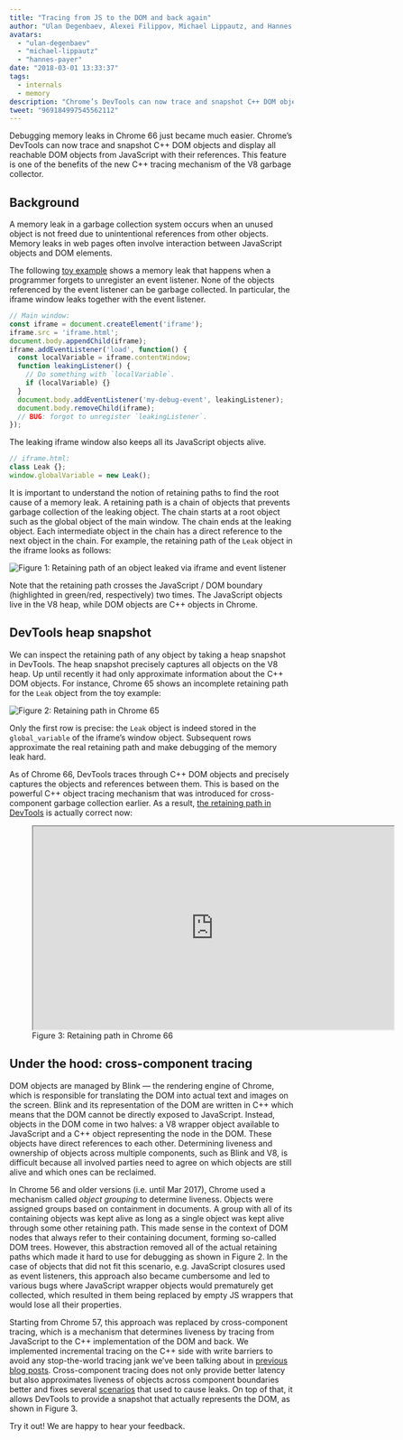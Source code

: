 ```yaml
---
title: "Tracing from JS to the DOM and back again"
author: "Ulan Degenbaev, Alexei Filippov, Michael Lippautz, and Hannes Payer — the fellowship of the DOM"
avatars: 
  - "ulan-degenbaev"
  - "michael-lippautz"
  - "hannes-payer"
date: "2018-03-01 13:33:37"
tags: 
  - internals
  - memory
description: "Chrome’s DevTools can now trace and snapshot C++ DOM objects and display all reachable DOM objects from JavaScript with their references."
tweet: "969184997545562112"
---
```

Debugging memory leaks in Chrome 66 just became much easier. Chrome’s DevTools can now trace and snapshot C++ DOM objects and display all reachable DOM objects from JavaScript with their references. This feature is one of the benefits of the new C++ tracing mechanism of the V8 garbage collector.

<!--truncate-->
## Background

A memory leak in a garbage collection system occurs when an unused object is not freed due to unintentional references from other objects. Memory leaks in web pages often involve interaction between JavaScript objects and DOM elements.

The following [toy example](https://ulan.github.io/misc/leak.html) shows a memory leak that happens when a programmer forgets to unregister an event listener. None of the objects referenced by the event listener can be garbage collected. In particular, the iframe window leaks together with the event listener.

```js
// Main window:
const iframe = document.createElement('iframe');
iframe.src = 'iframe.html';
document.body.appendChild(iframe);
iframe.addEventListener('load', function() {
  const localVariable = iframe.contentWindow;
  function leakingListener() {
    // Do something with `localVariable`.
    if (localVariable) {}
  }
  document.body.addEventListener('my-debug-event', leakingListener);
  document.body.removeChild(iframe);
  // BUG: forgot to unregister `leakingListener`.
});
```

The leaking iframe window also keeps all its JavaScript objects alive.

```js
// iframe.html:
class Leak {};
window.globalVariable = new Leak();
```

It is important to understand the notion of retaining paths to find the root cause of a memory leak. A retaining path is a chain of objects that prevents garbage collection of the leaking object. The chain starts at a root object such as the global object of the main window. The chain ends at the leaking object. Each intermediate object in the chain has a direct reference to the next object in the chain. For example, the retaining path of the `Leak` object in the iframe looks as follows:

![Figure 1: Retaining path of an object leaked via `iframe` and event listener](/_img/tracing-js-dom/retaining-path.svg)

Note that the retaining path crosses the JavaScript / DOM boundary (highlighted in green/red, respectively) two times. The JavaScript objects live in the V8 heap, while DOM objects are C++ objects in Chrome.

## DevTools heap snapshot

We can inspect the retaining path of any object by taking a heap snapshot in DevTools. The heap snapshot precisely captures all objects on the V8 heap. Up until recently it had only approximate information about the C++ DOM objects. For instance, Chrome 65 shows an incomplete retaining path for the `Leak` object from the toy example:

![Figure 2: Retaining path in Chrome 65](/_img/tracing-js-dom/chrome-65.png)

Only the first row is precise: the `Leak` object is indeed stored in the `global_variable` of the iframe’s window object. Subsequent rows approximate the real retaining path and make debugging of the memory leak hard.

As of Chrome 66, DevTools traces through C++ DOM objects and precisely captures the objects and references between them. This is based on the powerful C++ object tracing mechanism that was introduced for cross-component garbage collection earlier. As a result, [the retaining path in DevTools](https://www.youtube.com/watch?v=ixadA7DFCx8) is actually correct now:

<figure>
  <div class="video video-16:9">
    <iframe src="https://www.youtube.com/embed/ixadA7DFCx8" width="640" height="360" loading="lazy"></iframe>
  </div>
  <figcaption>Figure 3: Retaining path in Chrome 66</figcaption>
</figure>

## Under the hood: cross-component tracing

DOM objects are managed by Blink — the rendering engine of Chrome, which is responsible for translating the DOM into actual text and images on the screen. Blink and its representation of the DOM are written in C++ which means that the DOM cannot be directly exposed to JavaScript. Instead, objects in the DOM come in two halves: a V8 wrapper object available to JavaScript and a C++ object representing the node in the DOM. These objects have direct references to each other. Determining liveness and ownership of objects across multiple components, such as Blink and V8, is difficult because all involved parties need to agree on which objects are still alive and which ones can be reclaimed.

In Chrome 56 and older versions (i.e. until Mar 2017), Chrome used a mechanism called _object grouping_ to determine liveness. Objects were assigned groups based on containment in documents. A group with all of its containing objects was kept alive as long as a single object was kept alive through some other retaining path. This made sense in the context of DOM nodes that always refer to their containing document, forming so-called DOM trees. However, this abstraction removed all of the actual retaining paths which made it hard to use for debugging as shown in Figure 2. In the case of objects that did not fit this scenario, e.g. JavaScript closures used as event listeners, this approach also became cumbersome and led to various bugs where JavaScript wrapper objects would prematurely get collected, which resulted in them being replaced by empty JS wrappers that would lose all their properties.

Starting from Chrome 57, this approach was replaced by cross-component tracing, which is a mechanism that determines liveness by tracing from JavaScript to the C++ implementation of the DOM and back. We implemented incremental tracing on the C++ side with write barriers to avoid any stop-the-world tracing jank we’ve been talking about in [previous blog posts](/blog/orinoco-parallel-scavenger). Cross-component tracing does not only provide better latency but also approximates liveness of objects across component boundaries better and fixes several [scenarios](https://bugs.chromium.org/p/chromium/issues/detail?id=501866) that used to cause leaks. On top of that, it allows DevTools to provide a snapshot that actually represents the DOM, as shown in Figure 3.

Try it out! We are happy to hear your feedback.
